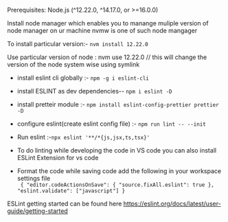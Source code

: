 Prerequisites: Node.js (^12.22.0, ^14.17.0, or >=16.0.0)

Install node manager which enables you to manange muliple version of node manager on ur machine
nvmw is one of such node mangager

To install particular version:- `nvm install 12.22.0`

Use particular version of node : nvm use 12.22.0 // this will change the version of the node system wise using symlink

- install eslint cli globally :- `npm -g i eslint-cli`

- install ESLINT as dev dependencies-- `npm i eslint -D`

- install pretteir module :- `npm install eslint-config-prettier prettier -D`

- configure eslint(create eslint config file) :- `npm run lint -- --init`

- Run eslint :-`npx eslint '**/*{js,jsx,ts,tsx}'`

- To do linting while developing the code in VS code you can also install ESLint Extension for vs code
- Format the code while saving code add the following in your workspace settings file  
   ` { "editor.codeActionsOnSave": { "source.fixAll.eslint": true }, "eslint.validate": ["javascript"] }`

ESLint getting started can be found here
   https://eslint.org/docs/latest/user-guide/getting-started
